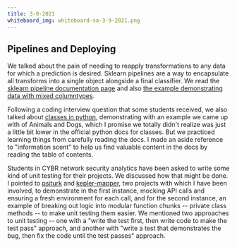 ```yaml
---
title: 3-9-2021
whiteboard_img: whiteboard-sa-3-9-2021.png
---
```



## Pipelines and Deploying

We talked about the pain of needing to reapply transformations to any data for
which a prediction is desired. Sklearn pipelines are a way to encapsulate all
transforms into a single object alongside a final classifier. We read
the [sklearn pipeline documentation page](https://scikit-learn.org/stable/modules/generated/sklearn.pipeline.Pipeline.html) and also [the example demonstrating
data with mixed columntypes](https://scikit-learn.org/stable/auto_examples/compose/plot_column_transformer_mixed_types.html#sphx-glr-auto-examples-compose-plot-column-transformer-mixed-types-py).

Following a coding interview question that some students received, we also talked about
[classes in python](https://docs.python.org/3/tutorial/classes.html#a-first-look-at-classes), demonstrating with an example we came up
with of Animals and Dogs, which I promise we totally didn't realize was just
a little bit lower in the official python docs for classes. But we practiced
learning things from carefully reading the docs. I made an aside reference to
"information scent" to help us find valuable content in the docs by reading the
table of contents.

Students in CYBR network security analytics have been asked to write some kind
of unit testing for their projects. We discussed how that might be done. I pointed
to [psiturk](https://github.com/NYUCCL/psiTurk) and [kepler-mapper](https://github.com/scikit-tda/kepler-mapper), two projects with which I have been involved,
to demonstrate in the first instance, mocking API calls and ensuring a fresh
environment for each call, and for the second instance, an example of breaking
out logic into modular function chunks -- private class methods -- to make
unit testing them easier. We mentioned two approaches to unit testing -- one with
a "write the test first, then write code to make the test pass" approach, and another
with "write a test that demonstrates the bug, then fix the code until the test passes"
approach.
